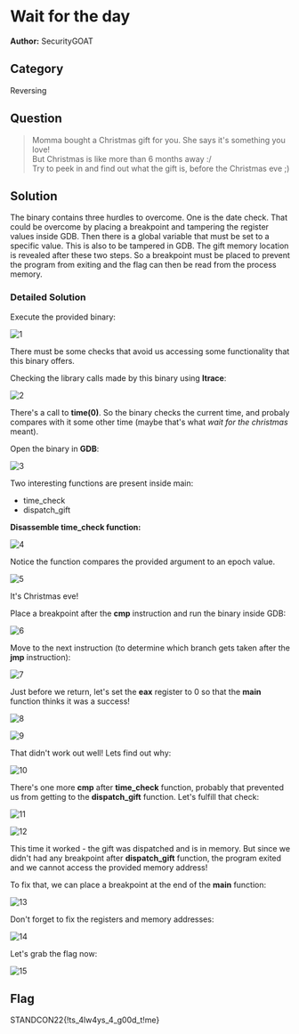 # Wait for the day

**Author:** SecurityGOAT

## Category
Reversing

## Question
> Momma bought a Christmas gift for you. She says it's something you love!  
> But Christmas is like more than 6 months away :/  
> Try to peek in and find out what the gift is, before the Christmas eve ;)  


## Solution

The binary contains three hurdles to overcome. One is the date check. That could be overcome by placing a breakpoint and tampering the register values inside GDB. Then there is a global variable that must be set to a specific value. This is also to be tampered in GDB. The gift memory location is revealed after these two steps. So a breakpoint must be placed to prevent the program from exiting and the flag can then be read from the process memory.  

### Detailed Solution

Execute the provided binary:  

![1](solution/1.png)

There must be some checks that avoid us accessing some functionality that this binary offers.  

Checking the library calls made by this binary using **ltrace**:  

![2](solution/2.png)

There's a call to **time(0)**. So the binary checks the current time, and probaly compares with it some other time (maybe that's what *wait for the christmas* meant).  

Open the binary in **GDB**:  

![3](solution/3.png)

Two interesting functions are present inside main:  
- time_check
- dispatch_gift

**Disassemble time_check function:**

![4](solution/4.png)

Notice the function compares the provided argument to an epoch value.  

![5](solution/5.png)

It's Christmas eve!  

Place a breakpoint after the **cmp** instruction and run the binary inside GDB:  

![6](solution/6.png)

Move to the next instruction (to determine which branch gets taken after the **jmp** instruction):  

![7](solution/7.png)

Just before we return, let's set the **eax** register to 0 so that the **main** function thinks it was a success!  

![8](solution/8.png)

![9](solution/9.png)

That didn't work out well! Lets find out why:  

![10](solution/10.png)

There's one more **cmp** after **time_check** function, probably that prevented us from getting to the **dispatch_gift** function. Let's fulfill that check:  

![11](solution/11.png)

![12](solution/12.png)

This time it worked - the gift was dispatched and is in memory. But since we didn't had any breakpoint after **dispatch_gift** function, the program exited and we cannot access the provided memory address!  

To fix that, we can place a breakpoint at the end of the **main** function:  

![13](solution/13.png)

Don't forget to fix the registers and memory addresses:  

![14](solution/14.png)

Let's grab the flag now:  

![15](solution/15.png)

## Flag
STANDCON22{!ts_4lw4ys_4_g00d_t!me}